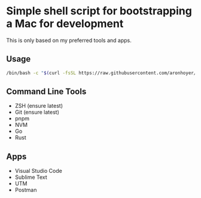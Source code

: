 # Simple shell script for bootstrapping a Mac for development

This is only based on my preferred tools and apps.

## Usage

```sh
/bin/bash -c "$(curl -fsSL https://raw.githubusercontent.com/aronhoyer/mac-setup/HEAD/setup.sh)"
```

## Command Line Tools

- ZSH (ensure latest)
- Git (ensure latest)
- pnpm
- NVM
- Go
- Rust

## Apps

- Visual Studio Code
- Sublime Text
- UTM
- Postman
